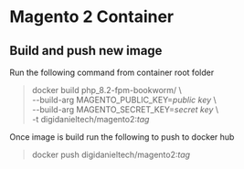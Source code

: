 # Magento 2 Container

## Build and push new image

Run the following command from container root folder

> docker build php_8.2-fpm-bookworm/ \\ \
>     --build-arg MAGENTO_PUBLIC_KEY=*public key* \\ \
>     --build-arg MAGENTO_SECRET_KEY=*secret key* \\ \
>     -t digidanieltech/magento2:*tag*

Once image is build run the following to push to docker hub

> docker push digidanieltech/magento2:*tag*